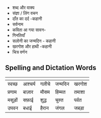 - शब्द और वाक्य
- संज्ञा / लिंग वचन
- दाँत का दर्द -कहानी
- सर्वनाम
- कविता आ गया सावन-
- गिनतियाँ
- सलोनी का जन्मदिन - कहानी
- खरगोश और हाथी -कहानी
- चित्र वर्णन

## Spelling and Dictation Words

| <!-- --> | <!-- --> | <!-- --> | <!-- --> |<!-- --> |
|---|---|---|---|---|
| स्वच्छ | आश्चर्य | गलीचे |जन्मदिन | खरगोश |
| प्रणाम | बाज़ार | मौसम | हिम्मत | तमाशा |
| मसूड़ों | सफ़ाई | शुद्ध | चुस्त | पर्वत |
| उपवन | बधाई | हैरान | जंगल | जबड़ा |